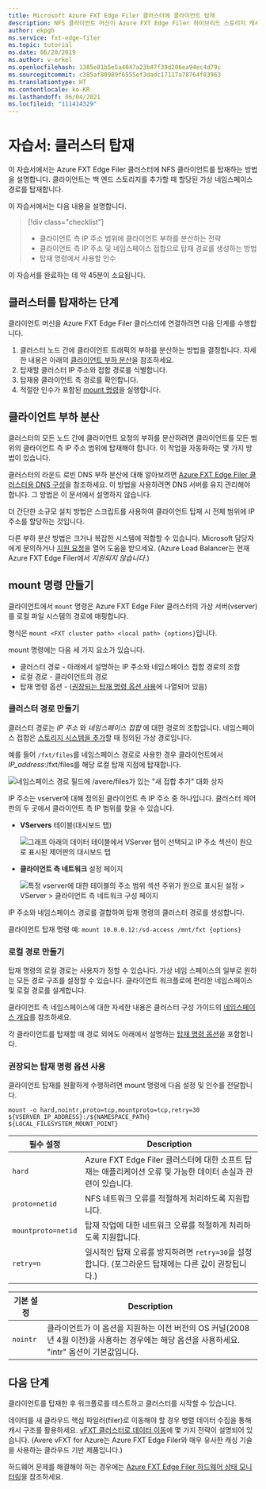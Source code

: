 ```yaml
---
title: Microsoft Azure FXT Edge Filer 클러스터에 클라이언트 탑재
description: NFS 클라이언트 머신이 Azure FXT Edge Filer 하이브리드 스토리지 캐시를 탑재하는 방법
author: ekpgh
ms.service: fxt-edge-filer
ms.topic: tutorial
ms.date: 06/20/2019
ms.author: v-erkel
ms.openlocfilehash: 1385e81b5e5a4047a23b47f39d206ea94ec4d79c
ms.sourcegitcommit: c385af80989f6555ef3dadc17117a78764f83963
ms.translationtype: HT
ms.contentlocale: ko-KR
ms.lasthandoff: 06/04/2021
ms.locfileid: "111414329"
---
```

# <a name="tutorial-mount-the-cluster"></a>자습서: 클러스터 탑재

이 자습서에서는 Azure FXT Edge Filer 클러스터에 NFS 클라이언트를 탑재하는 방법을 설명합니다. 클라이언트는 백 엔드 스토리지를 추가할 때 할당된 가상 네임스페이스 경로를 탑재합니다.

이 자습서에서는 다음 내용을 설명합니다.

> [!div class="checklist"]
>
> * 클라이언트 측 IP 주소 범위에 클라이언트 부하를 분산하는 전략
> * 클라이언트 측 IP 주소 및 네임스페이스 접합으로 탑재 경로를 생성하는 방법
> * 탑재 명령에서 사용할 인수

이 자습서를 완료하는 데 약 45분이 소요됩니다.

## <a name="steps-to-mount-the-cluster"></a>클러스터를 탑재하는 단계

클라이언트 머신을 Azure FXT Edge Filer 클러스터에 연결하려면 다음 단계를 수행합니다.

1. 클러스터 노드 간에 클라이언트 트래픽의 부하를 분산하는 방법을 결정합니다. 자세한 내용은 아래의 [클라이언트 부하 분산](#balance-client-load)을 참조하세요.
1. 탑재할 클러스터 IP 주소와 접합 경로를 식별합니다.
1. 탑재용 클라이언트 측 경로를 확인합니다.
1. 적절한 인수가 포함된 [mount 명령](#use-recommended-mount-command-options)을 실행합니다.

## <a name="balance-client-load"></a>클라이언트 부하 분산

클러스터의 모든 노드 간에 클라이언트 요청의 부하를 분산하려면 클라이언트를 모든 범위의 클라이언트 측 IP 주소 범위에 탑재해야 합니다. 이 작업을 자동화하는 몇 가지 방법이 있습니다.

클러스터의 라운드 로빈 DNS 부하 분산에 대해 알아보려면 [Azure FXT Edge Filer 클러스터용 DNS 구성](configure-network.md#configure-dns-for-load-balancing)을 참조하세요. 이 방법을 사용하려면 DNS 서버를 유지 관리해야 합니다. 그 방법은 이 문서에서 설명하지 않습니다.

더 간단한 소규모 설치 방법은 스크립트를 사용하여 클라이언트 탑재 시 전체 범위에 IP 주소를 할당하는 것입니다.

다른 부하 분산 방법은 크거나 복잡한 시스템에 적합할 수 있습니다. Microsoft 담당자에게 문의하거나 [지원 요청](support-ticket.md)을 열어 도움을 받으세요. (Azure Load Balancer는 현재 Azure FXT Edge Filer에서 *지원되지 않습니다*.)

## <a name="create-the-mount-command"></a>mount 명령 만들기

클라이언트에서 ``mount`` 명령은 Azure FXT Edge Filer 클러스터의 가상 서버(vserver)를 로컬 파일 시스템의 경로에 매핑합니다.

형식은 ``mount <FXT cluster path> <local path> {options}``입니다.

mount 명령에는 다음 세 가지 요소가 있습니다.

* 클러스터 경로 - 아래에서 설명하는 IP 주소와 네임스페이스 접합 경로의 조합
* 로컬 경로 - 클라이언트의 경로
* 탑재 명령 옵션 - ([권장되는 탑재 명령 옵션 사용](#use-recommended-mount-command-options)에 나열되어 있음)

### <a name="create-the-cluster-path"></a>클러스터 경로 만들기

클러스터 경로는 *IP 주소* 와 *네임스페이스 접합* 에 대한 경로의 조합입니다. 네임스페이스 접합은 [스토리지 시스템을 추가](add-storage.md#create-a-junction)할 때 정의된 가상 경로입니다.

예를 들어 ``/fxt/files``를 네임스페이스 경로로 사용한 경우 클라이언트에서 *IP_address*:/fxt/files를 해당 로컬 탑재 지점에 탑재합니다.

![네임스페이스 경로 필드에 /avere/files가 있는 "새 접합 추가" 대화 상자](media/fxt-mount/fxt-junction-example.png)

IP 주소는 vserver에 대해 정의된 클라이언트 측 IP 주소 중 하나입니다. 클러스터 제어판의 두 곳에서 클라이언트 측 IP 범위를 찾을 수 있습니다.

* **VServers** 테이블(대시보드 탭)

  ![그래프 아래의 데이터 테이블에서 VServer 탭이 선택되고 IP 주소 섹션이 원으로 표시된 제어판의 대시보드 탭](media/fxt-mount/fxt-ip-addresses-dashboard.png)

* **클라이언트 측 네트워크** 설정 페이지

  ![특정 vserver에 대한 테이블의 주소 범위 섹션 주위가 원으로 표시된 설정 > VServer > 클라이언트 측 네트워크 구성 페이지](media/fxt-mount/fxt-ip-addresses-settings.png)

IP 주소와 네임스페이스 경로를 결합하여 탑재 명령의 클러스터 경로를 생성합니다.

클라이언트 탑재 명령 예: ``mount 10.0.0.12:/sd-access /mnt/fxt {options}``

### <a name="create-the-local-path"></a>로컬 경로 만들기

탑재 명령의 로컬 경로는 사용자가 정할 수 있습니다. 가상 네임 스페이스의 일부로 원하는 모든 경로 구조를 설정할 수 있습니다. 클라이언트 워크플로에 편리한 네임스페이스 및 로컬 경로를 설계합니다.

클라이언트 측 네임스페이스에 대한 자세한 내용은 클러스터 구성 가이드의 [네임스페이스 개요](https://azure.github.io/Avere/legacy/ops_guide/4_7/html/gns_overview.html)를 참조하세요.

각 클라이언트를 탑재할 때 경로 외에도 아래에서 설명하는 [탑재 명령 옵션](#use-recommended-mount-command-options)을 포함합니다.

### <a name="use-recommended-mount-command-options"></a>권장되는 탑재 명령 옵션 사용

클라이언트 탑재를 원활하게 수행하려면 mount 명령에 다음 설정 및 인수를 전달합니다.

``mount -o hard,nointr,proto=tcp,mountproto=tcp,retry=30 ${VSERVER_IP_ADDRESS}:/${NAMESPACE_PATH} ${LOCAL_FILESYSTEM_MOUNT_POINT}``

| 필수 설정 | Description |
--- | ---
``hard`` | Azure FXT Edge Filer 클러스터에 대한 소프트 탑재는 애플리케이션 오류 및 가능한 데이터 손실과 관련이 있습니다.
``proto=netid`` | NFS 네트워크 오류를 적절하게 처리하도록 지원합니다.
``mountproto=netid`` | 탑재 작업에 대한 네트워크 오류를 적절하게 처리하도록 지원합니다.
``retry=n`` | 일시적인 탑재 오류를 방지하려면 ``retry=30``을 설정합니다. (포그라운드 탑재에는 다른 값이 권장됩니다.)

| 기본 설정  | Description |
--- | ---
``nointr``            | 클라이언트가 이 옵션을 지원하는 이전 버전의 OS 커널(2008년 4월 이전)을 사용하는 경우에는 해당 옵션을 사용하세요. "intr" 옵션이 기본값입니다.

## <a name="next-steps"></a>다음 단계

클라이언트를 탑재한 후 워크플로를 테스트하고 클러스터를 시작할 수 있습니다.

데이터를 새 클라우드 핵심 파일러(filer)로 이동해야 할 경우 병렬 데이터 수집을 통해 캐시 구조를 활용하세요. [vFXT 클러스터로 데이터 이동](../avere-vfxt/avere-vfxt-data-ingest.md)에 몇 가지 전략이 설명되어 있습니다. (Avere vFXT for Azure는 Azure FXT Edge Filer와 매우 유사한 캐싱 기술을 사용하는 클라우드 기반 제품입니다.)

하드웨어 문제를 해결해야 하는 경우에는 [Azure FXT Edge Filer 하드웨어 상태 모니터링](monitor.md)을 참조하세요.